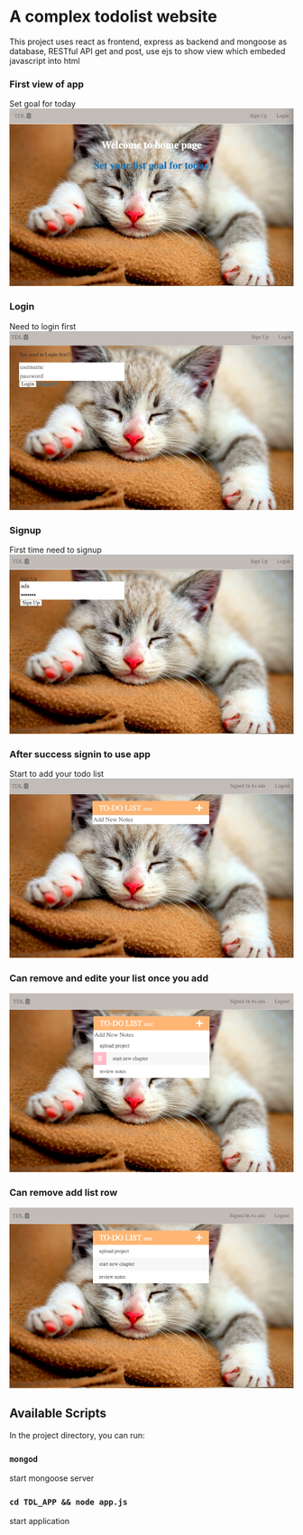 # A complex todolist website
This project uses react as frontend, express as backend and mongoose as database, RESTful API get and post, use ejs to show view which embeded javascript into html

### First view of app
Set goal for today
![alt text](TDL_APP/public/demo/home.jpeg)

### Login
Need to login first
![alt text](TDL_APP/public/demo/login.jpeg)

### Signup 
First time need to signup
![alt text](TDL_APP/public/demo/signup.jpeg)

### After success signin to use app
Start to add your todo list
![alt text](TDL_APP/public/demo/notepage.jpeg)

### Can remove and edite your list once you add
![alt text](TDL_APP/public/demo/remove.png)

### Can remove add list row
![alt text](TDL_APP/public/demo/unhide.png)


## Available Scripts
In the project directory, you can run:

### `mongod`
start mongoose server

### `cd TDL_APP && node app.js`
start application